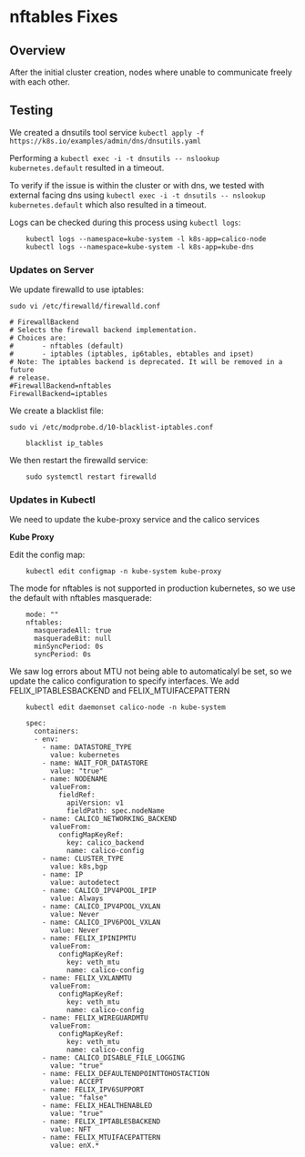 # nftables Fixes

## Overview

After the initial cluster creation, nodes where unable to communicate freely with each other.

## Testing

We created a dnsutils tool service `kubectl apply -f https://k8s.io/examples/admin/dns/dnsutils.yaml`

Performing a `kubectl exec -i -t dnsutils -- nslookup kubernetes.default` resulted in a timeout.

To verify if the issue is within the cluster or with dns, we tested with external facing dns using `kubectl exec -i -t dnsutils -- nslookup kubernetes.default` which also resulted in a timeout.

Logs can be checked during this process using `kubectl logs`:
```
    kubectl logs --namespace=kube-system -l k8s-app=calico-node
    kubectl logs --namespace=kube-system -l k8s-app=kube-dns
```

### Updates on Server

We update firewalld to use iptables:

```
sudo vi /etc/firewalld/firewalld.conf
```

```
# FirewallBackend
# Selects the firewall backend implementation.
# Choices are:
#       - nftables (default)
#       - iptables (iptables, ip6tables, ebtables and ipset)
# Note: The iptables backend is deprecated. It will be removed in a future
# release.
#FirewallBackend=nftables
FirewallBackend=iptables
```

We create a blacklist file:

```
sudo vi /etc/modprobe.d/10-blacklist-iptables.conf
```

```
    blacklist ip_tables
```

We then restart the firewalld service:

```
    sudo systemctl restart firewalld
```

### Updates in Kubectl

We need to update the kube-proxy service and the calico services

**Kube Proxy**

Edit the config map:
```
    kubectl edit configmap -n kube-system kube-proxy
```

The mode for nftables is not supported in production kubernetes, so we use the default with nftables masquerade:

```
    mode: ""
    nftables:
      masqueradeAll: true
      masqueradeBit: null
      minSyncPeriod: 0s
      syncPeriod: 0s
```

We saw log errors about MTU not being able to automaticalyl be set, so we update the calico configuration to specify interfaces. We add FELIX_IPTABLESBACKEND and FELIX_MTUIFACEPATTERN

```
    kubectl edit daemonset calico-node -n kube-system
```

```
    spec:
      containers:
      - env:
        - name: DATASTORE_TYPE
          value: kubernetes
        - name: WAIT_FOR_DATASTORE
          value: "true"
        - name: NODENAME
          valueFrom:
            fieldRef:
              apiVersion: v1
              fieldPath: spec.nodeName
        - name: CALICO_NETWORKING_BACKEND
          valueFrom:
            configMapKeyRef:
              key: calico_backend
              name: calico-config
        - name: CLUSTER_TYPE
          value: k8s,bgp
        - name: IP
          value: autodetect
        - name: CALICO_IPV4POOL_IPIP
          value: Always
        - name: CALICO_IPV4POOL_VXLAN
          value: Never
        - name: CALICO_IPV6POOL_VXLAN
          value: Never
        - name: FELIX_IPINIPMTU
          valueFrom:
            configMapKeyRef:
              key: veth_mtu
              name: calico-config
        - name: FELIX_VXLANMTU
          valueFrom:
            configMapKeyRef:
              key: veth_mtu
              name: calico-config
        - name: FELIX_WIREGUARDMTU
          valueFrom:
            configMapKeyRef:
              key: veth_mtu
              name: calico-config
        - name: CALICO_DISABLE_FILE_LOGGING
          value: "true"
        - name: FELIX_DEFAULTENDPOINTTOHOSTACTION
          value: ACCEPT
        - name: FELIX_IPV6SUPPORT
          value: "false"
        - name: FELIX_HEALTHENABLED
          value: "true"
        - name: FELIX_IPTABLESBACKEND
          value: NFT
        - name: FELIX_MTUIFACEPATTERN
          value: enX.*
```